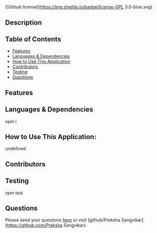 # 
![Github license](https://img.shields.io/badge/license-GPL 3.0-blue.svg)
## Description

## Table of Contents
* [Features](#features)
* [Languages & Dependencies](#languagesanddependencies)
* [How to Use This Application](#HowtoUseThisApplication)
* [Contributors](#contributors)
* [Testing](#testing)
* [Questions](#questions)
## Features

## Languages & Dependencies
npm i
## How to Use This Application:
undefined
## Contributors

## Testing
npm test
## Questions
Please send your questions [here](mailto:prek.ps37@gmail.com?subject=[GitHub]%20Dev%20Connect) or visit [github/Preksha Sangvikar](https://github.com/Preksha Sangvikar).
  
